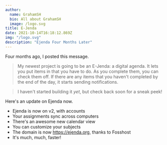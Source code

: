 ```yaml
---
author:
  name: GrahamSH
  bio: All about GrahamSH
  image: /logo.svg
title: E-Jenda
date: 2021-10-14T16:18:12.869Z
img: "/logo.svg"
description: "Ejenda Four Months Later"
---
```

Four months ago, I posted this message.
> My newest project is going to be an E-Jenda: a digital agenda. It lets you put items in that you have to do. As you complete them, you can check them off. If there are any items that you haven't completed by the end of the day, it starts sending notifications.

> I haven't started building it _yet_, but check back soon for a sneak peek!

Here's an update on Ejenda now.

- Ejenda is now on v2, with accounts
- Your assignments sync across computers
- There's an awesome new calendar view
- You can customize your subjects
- The domain is now https://ejenda.org, thanks to Fosshost
- It's much, much, faster!
